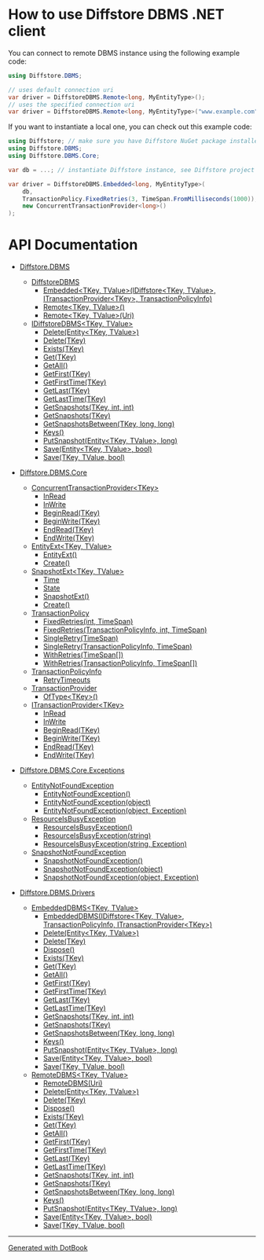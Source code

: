 # How to use Diffstore DBMS .NET client
You can connect to remote DBMS instance using the following example code:
```csharp
using Diffstore.DBMS;

// uses default connection uri
var driver = DiffstoreDBMS.Remote<long, MyEntityType>();
// uses the specified connection uri
var driver = DiffstoreDBMS.Remote<long, MyEntityType>("www.example.com");
```

If you want to instantiate a local one, you can check out this example code:
```csharp
using Diffstore; // make sure you have Diffstore NuGet package installed
using Diffstore.DBMS;
using Diffstore.DBMS.Core;

var db = ...; // instantiate Diffstore instance, see Diffstore project

var driver = DiffstoreDBMS.Embedded<long, MyEntityType>(
    db,
    TransactionPolicy.FixedRetries(3, TimeSpan.FromMilliseconds(1000)),
    new ConcurrentTransactionProvider<long>()
);
```

# API Documentation

* [Diffstore.DBMS](Diffstore.DBMS.md)
    * [DiffstoreDBMS](Diffstore.DBMS.DiffstoreDBMS.md)
        * [Embedded&lt;TKey, TValue&gt;(IDiffstore&lt;TKey, TValue&gt;, ITransactionProvider&lt;TKey&gt;, TransactionPolicyInfo)](Diffstore.DBMS.DiffstoreDBMS.Embedded{TKey,TValue}(IDiffstore{TKey,TValue},ITransactionProvider{TKey},TransactionPolicyInfo).md)
        * [Remote&lt;TKey, TValue&gt;()](Diffstore.DBMS.DiffstoreDBMS.Remote{TKey,TValue}().md)
        * [Remote&lt;TKey, TValue&gt;(Uri)](Diffstore.DBMS.DiffstoreDBMS.Remote{TKey,TValue}(Uri).md)
    * [IDiffstoreDBMS&lt;TKey, TValue&gt;](Diffstore.DBMS.IDiffstoreDBMS{TKey,TValue}.md)
        * [Delete(Entity&lt;TKey, TValue&gt;)](Diffstore.DBMS.IDiffstoreDBMS{TKey,TValue}.Delete(Entity{TKey,TValue}).md)
        * [Delete(TKey)](Diffstore.DBMS.IDiffstoreDBMS{TKey,TValue}.Delete(TKey).md)
        * [Exists(TKey)](Diffstore.DBMS.IDiffstoreDBMS{TKey,TValue}.Exists(TKey).md)
        * [Get(TKey)](Diffstore.DBMS.IDiffstoreDBMS{TKey,TValue}.Get(TKey).md)
        * [GetAll()](Diffstore.DBMS.IDiffstoreDBMS{TKey,TValue}.GetAll().md)
        * [GetFirst(TKey)](Diffstore.DBMS.IDiffstoreDBMS{TKey,TValue}.GetFirst(TKey).md)
        * [GetFirstTime(TKey)](Diffstore.DBMS.IDiffstoreDBMS{TKey,TValue}.GetFirstTime(TKey).md)
        * [GetLast(TKey)](Diffstore.DBMS.IDiffstoreDBMS{TKey,TValue}.GetLast(TKey).md)
        * [GetLastTime(TKey)](Diffstore.DBMS.IDiffstoreDBMS{TKey,TValue}.GetLastTime(TKey).md)
        * [GetSnapshots(TKey, int, int)](Diffstore.DBMS.IDiffstoreDBMS{TKey,TValue}.GetSnapshots(TKey,int,int).md)
        * [GetSnapshots(TKey)](Diffstore.DBMS.IDiffstoreDBMS{TKey,TValue}.GetSnapshots(TKey).md)
        * [GetSnapshotsBetween(TKey, long, long)](Diffstore.DBMS.IDiffstoreDBMS{TKey,TValue}.GetSnapshotsBetween(TKey,long,long).md)
        * [Keys()](Diffstore.DBMS.IDiffstoreDBMS{TKey,TValue}.Keys().md)
        * [PutSnapshot(Entity&lt;TKey, TValue&gt;, long)](Diffstore.DBMS.IDiffstoreDBMS{TKey,TValue}.PutSnapshot(Entity{TKey,TValue},long).md)
        * [Save(Entity&lt;TKey, TValue&gt;, bool)](Diffstore.DBMS.IDiffstoreDBMS{TKey,TValue}.Save(Entity{TKey,TValue},bool).md)
        * [Save(TKey, TValue, bool)](Diffstore.DBMS.IDiffstoreDBMS{TKey,TValue}.Save(TKey,TValue,bool).md)


* [Diffstore.DBMS.Core](Diffstore.DBMS.Core.md)
    * [ConcurrentTransactionProvider&lt;TKey&gt;](Diffstore.DBMS.Core.ConcurrentTransactionProvider{TKey}.md)
        * [InRead](Diffstore.DBMS.Core.ConcurrentTransactionProvider{TKey}.InRead.md)
        * [InWrite](Diffstore.DBMS.Core.ConcurrentTransactionProvider{TKey}.InWrite.md)
        * [BeginRead(TKey)](Diffstore.DBMS.Core.ConcurrentTransactionProvider{TKey}.BeginRead(TKey).md)
        * [BeginWrite(TKey)](Diffstore.DBMS.Core.ConcurrentTransactionProvider{TKey}.BeginWrite(TKey).md)
        * [EndRead(TKey)](Diffstore.DBMS.Core.ConcurrentTransactionProvider{TKey}.EndRead(TKey).md)
        * [EndWrite(TKey)](Diffstore.DBMS.Core.ConcurrentTransactionProvider{TKey}.EndWrite(TKey).md)
    * [EntityExt&lt;TKey, TValue&gt;](Diffstore.DBMS.Core.EntityExt{TKey,TValue}.md)
        * [EntityExt()](Diffstore.DBMS.Core.EntityExt{TKey,TValue}.EntityExt().md)
        * [Create()](Diffstore.DBMS.Core.EntityExt{TKey,TValue}.Create().md)
    * [SnapshotExt&lt;TKey, TValue&gt;](Diffstore.DBMS.Core.SnapshotExt{TKey,TValue}.md)
        * [Time](Diffstore.DBMS.Core.SnapshotExt{TKey,TValue}.Time.md)
        * [State](Diffstore.DBMS.Core.SnapshotExt{TKey,TValue}.State.md)
        * [SnapshotExt()](Diffstore.DBMS.Core.SnapshotExt{TKey,TValue}.SnapshotExt().md)
        * [Create()](Diffstore.DBMS.Core.SnapshotExt{TKey,TValue}.Create().md)
    * [TransactionPolicy](Diffstore.DBMS.Core.TransactionPolicy.md)
        * [FixedRetries(int, TimeSpan)](Diffstore.DBMS.Core.TransactionPolicy.FixedRetries(int,TimeSpan).md)
        * [FixedRetries(TransactionPolicyInfo, int, TimeSpan)](Diffstore.DBMS.Core.TransactionPolicy.FixedRetries(TransactionPolicyInfo,int,TimeSpan).md)
        * [SingleRetry(TimeSpan)](Diffstore.DBMS.Core.TransactionPolicy.SingleRetry(TimeSpan).md)
        * [SingleRetry(TransactionPolicyInfo, TimeSpan)](Diffstore.DBMS.Core.TransactionPolicy.SingleRetry(TransactionPolicyInfo,TimeSpan).md)
        * [WithRetries(TimeSpan[])](Diffstore.DBMS.Core.TransactionPolicy.WithRetries(TimeSpan[]).md)
        * [WithRetries(TransactionPolicyInfo, TimeSpan[])](Diffstore.DBMS.Core.TransactionPolicy.WithRetries(TransactionPolicyInfo,TimeSpan[]).md)
    * [TransactionPolicyInfo](Diffstore.DBMS.Core.TransactionPolicyInfo.md)
        * [RetryTimeouts](Diffstore.DBMS.Core.TransactionPolicyInfo.RetryTimeouts.md)
    * [TransactionProvider](Diffstore.DBMS.Core.TransactionProvider.md)
        * [OfType&lt;TKey&gt;()](Diffstore.DBMS.Core.TransactionProvider.OfType{TKey}().md)
    * [ITransactionProvider&lt;TKey&gt;](Diffstore.DBMS.Core.ITransactionProvider{TKey}.md)
        * [InRead](Diffstore.DBMS.Core.ITransactionProvider{TKey}.InRead.md)
        * [InWrite](Diffstore.DBMS.Core.ITransactionProvider{TKey}.InWrite.md)
        * [BeginRead(TKey)](Diffstore.DBMS.Core.ITransactionProvider{TKey}.BeginRead(TKey).md)
        * [BeginWrite(TKey)](Diffstore.DBMS.Core.ITransactionProvider{TKey}.BeginWrite(TKey).md)
        * [EndRead(TKey)](Diffstore.DBMS.Core.ITransactionProvider{TKey}.EndRead(TKey).md)
        * [EndWrite(TKey)](Diffstore.DBMS.Core.ITransactionProvider{TKey}.EndWrite(TKey).md)


* [Diffstore.DBMS.Core.Exceptions](Diffstore.DBMS.Core.Exceptions.md)
    * [EntityNotFoundException](Diffstore.DBMS.Core.Exceptions.EntityNotFoundException.md)
        * [EntityNotFoundException()](Diffstore.DBMS.Core.Exceptions.EntityNotFoundException.EntityNotFoundException().md)
        * [EntityNotFoundException(object)](Diffstore.DBMS.Core.Exceptions.EntityNotFoundException.EntityNotFoundException(object).md)
        * [EntityNotFoundException(object, Exception)](Diffstore.DBMS.Core.Exceptions.EntityNotFoundException.EntityNotFoundException(object,Exception).md)
    * [ResourceIsBusyException](Diffstore.DBMS.Core.Exceptions.ResourceIsBusyException.md)
        * [ResourceIsBusyException()](Diffstore.DBMS.Core.Exceptions.ResourceIsBusyException.ResourceIsBusyException().md)
        * [ResourceIsBusyException(string)](Diffstore.DBMS.Core.Exceptions.ResourceIsBusyException.ResourceIsBusyException(string).md)
        * [ResourceIsBusyException(string, Exception)](Diffstore.DBMS.Core.Exceptions.ResourceIsBusyException.ResourceIsBusyException(string,Exception).md)
    * [SnapshotNotFoundException](Diffstore.DBMS.Core.Exceptions.SnapshotNotFoundException.md)
        * [SnapshotNotFoundException()](Diffstore.DBMS.Core.Exceptions.SnapshotNotFoundException.SnapshotNotFoundException().md)
        * [SnapshotNotFoundException(object)](Diffstore.DBMS.Core.Exceptions.SnapshotNotFoundException.SnapshotNotFoundException(object).md)
        * [SnapshotNotFoundException(object, Exception)](Diffstore.DBMS.Core.Exceptions.SnapshotNotFoundException.SnapshotNotFoundException(object,Exception).md)


* [Diffstore.DBMS.Drivers](Diffstore.DBMS.Drivers.md)
    * [EmbeddedDBMS&lt;TKey, TValue&gt;](Diffstore.DBMS.Drivers.EmbeddedDBMS{TKey,TValue}.md)
        * [EmbeddedDBMS(IDiffstore&lt;TKey, TValue&gt;, TransactionPolicyInfo, ITransactionProvider&lt;TKey&gt;)](Diffstore.DBMS.Drivers.EmbeddedDBMS{TKey,TValue}.EmbeddedDBMS(IDiffstore{TKey,TValue},TransactionPolicyInfo,ITransactionProvider{TKey}).md)
        * [Delete(Entity&lt;TKey, TValue&gt;)](Diffstore.DBMS.Drivers.EmbeddedDBMS{TKey,TValue}.Delete(Entity{TKey,TValue}).md)
        * [Delete(TKey)](Diffstore.DBMS.Drivers.EmbeddedDBMS{TKey,TValue}.Delete(TKey).md)
        * [Dispose()](Diffstore.DBMS.Drivers.EmbeddedDBMS{TKey,TValue}.Dispose().md)
        * [Exists(TKey)](Diffstore.DBMS.Drivers.EmbeddedDBMS{TKey,TValue}.Exists(TKey).md)
        * [Get(TKey)](Diffstore.DBMS.Drivers.EmbeddedDBMS{TKey,TValue}.Get(TKey).md)
        * [GetAll()](Diffstore.DBMS.Drivers.EmbeddedDBMS{TKey,TValue}.GetAll().md)
        * [GetFirst(TKey)](Diffstore.DBMS.Drivers.EmbeddedDBMS{TKey,TValue}.GetFirst(TKey).md)
        * [GetFirstTime(TKey)](Diffstore.DBMS.Drivers.EmbeddedDBMS{TKey,TValue}.GetFirstTime(TKey).md)
        * [GetLast(TKey)](Diffstore.DBMS.Drivers.EmbeddedDBMS{TKey,TValue}.GetLast(TKey).md)
        * [GetLastTime(TKey)](Diffstore.DBMS.Drivers.EmbeddedDBMS{TKey,TValue}.GetLastTime(TKey).md)
        * [GetSnapshots(TKey, int, int)](Diffstore.DBMS.Drivers.EmbeddedDBMS{TKey,TValue}.GetSnapshots(TKey,int,int).md)
        * [GetSnapshots(TKey)](Diffstore.DBMS.Drivers.EmbeddedDBMS{TKey,TValue}.GetSnapshots(TKey).md)
        * [GetSnapshotsBetween(TKey, long, long)](Diffstore.DBMS.Drivers.EmbeddedDBMS{TKey,TValue}.GetSnapshotsBetween(TKey,long,long).md)
        * [Keys()](Diffstore.DBMS.Drivers.EmbeddedDBMS{TKey,TValue}.Keys().md)
        * [PutSnapshot(Entity&lt;TKey, TValue&gt;, long)](Diffstore.DBMS.Drivers.EmbeddedDBMS{TKey,TValue}.PutSnapshot(Entity{TKey,TValue},long).md)
        * [Save(Entity&lt;TKey, TValue&gt;, bool)](Diffstore.DBMS.Drivers.EmbeddedDBMS{TKey,TValue}.Save(Entity{TKey,TValue},bool).md)
        * [Save(TKey, TValue, bool)](Diffstore.DBMS.Drivers.EmbeddedDBMS{TKey,TValue}.Save(TKey,TValue,bool).md)
    * [RemoteDBMS&lt;TKey, TValue&gt;](Diffstore.DBMS.Drivers.RemoteDBMS{TKey,TValue}.md)
        * [RemoteDBMS(Uri)](Diffstore.DBMS.Drivers.RemoteDBMS{TKey,TValue}.RemoteDBMS(Uri).md)
        * [Delete(Entity&lt;TKey, TValue&gt;)](Diffstore.DBMS.Drivers.RemoteDBMS{TKey,TValue}.Delete(Entity{TKey,TValue}).md)
        * [Delete(TKey)](Diffstore.DBMS.Drivers.RemoteDBMS{TKey,TValue}.Delete(TKey).md)
        * [Dispose()](Diffstore.DBMS.Drivers.RemoteDBMS{TKey,TValue}.Dispose().md)
        * [Exists(TKey)](Diffstore.DBMS.Drivers.RemoteDBMS{TKey,TValue}.Exists(TKey).md)
        * [Get(TKey)](Diffstore.DBMS.Drivers.RemoteDBMS{TKey,TValue}.Get(TKey).md)
        * [GetAll()](Diffstore.DBMS.Drivers.RemoteDBMS{TKey,TValue}.GetAll().md)
        * [GetFirst(TKey)](Diffstore.DBMS.Drivers.RemoteDBMS{TKey,TValue}.GetFirst(TKey).md)
        * [GetFirstTime(TKey)](Diffstore.DBMS.Drivers.RemoteDBMS{TKey,TValue}.GetFirstTime(TKey).md)
        * [GetLast(TKey)](Diffstore.DBMS.Drivers.RemoteDBMS{TKey,TValue}.GetLast(TKey).md)
        * [GetLastTime(TKey)](Diffstore.DBMS.Drivers.RemoteDBMS{TKey,TValue}.GetLastTime(TKey).md)
        * [GetSnapshots(TKey, int, int)](Diffstore.DBMS.Drivers.RemoteDBMS{TKey,TValue}.GetSnapshots(TKey,int,int).md)
        * [GetSnapshots(TKey)](Diffstore.DBMS.Drivers.RemoteDBMS{TKey,TValue}.GetSnapshots(TKey).md)
        * [GetSnapshotsBetween(TKey, long, long)](Diffstore.DBMS.Drivers.RemoteDBMS{TKey,TValue}.GetSnapshotsBetween(TKey,long,long).md)
        * [Keys()](Diffstore.DBMS.Drivers.RemoteDBMS{TKey,TValue}.Keys().md)
        * [PutSnapshot(Entity&lt;TKey, TValue&gt;, long)](Diffstore.DBMS.Drivers.RemoteDBMS{TKey,TValue}.PutSnapshot(Entity{TKey,TValue},long).md)
        * [Save(Entity&lt;TKey, TValue&gt;, bool)](Diffstore.DBMS.Drivers.RemoteDBMS{TKey,TValue}.Save(Entity{TKey,TValue},bool).md)
        * [Save(TKey, TValue, bool)](Diffstore.DBMS.Drivers.RemoteDBMS{TKey,TValue}.Save(TKey,TValue,bool).md)


------

[Generated with DotBook](https://github.com/RaZeR-RBI/dotbook)
